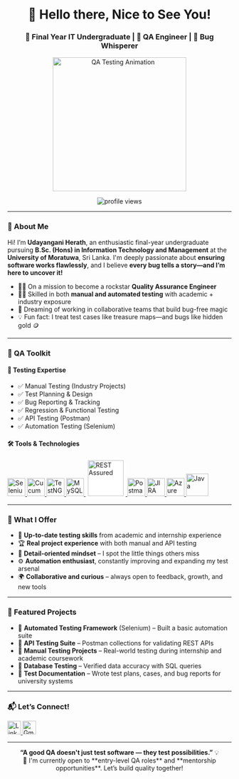 <h1 align="center">👋 Hello there, Nice to See You!</h1>
<h3 align="center">🚀 Final Year IT Undergraduate | 🧪 QA Engineer | 🐞 Bug Whisperer</h3>

<p align="center">
  <img src="https://media.tenor.com/6Ngj1B7Rq-sAAAAd/quality-assurance-qa.gif" width="300" alt="QA Testing Animation" />
</p>

<p align="center">
  <img src="https://komarev.com/ghpvc/?username=udayanganiherath&label=Profile%20views&color=0e75b6&style=flat" alt="profile views" />
</p>

---

### 🌟 About Me

Hi! I’m **Udayangani Herath**, an enthusiastic final-year undergraduate pursuing **B.Sc. (Hons) in Information Technology and Management** at the **University of Moratuwa**, Sri Lanka. I'm deeply passionate about **ensuring software works flawlessly**, and I believe **every bug tells a story—and I’m here to uncover it!**

- 👩‍💻 On a mission to become a rockstar **Quality Assurance Engineer**
- 🕵️‍♀️ Skilled in both **manual and automated testing** with academic + industry exposure
- 🎯 Dreaming of working in collaborative teams that build bug-free magic
- 💡 Fun fact: I treat test cases like treasure maps—and bugs like hidden gold 🪙

---

### 🧰 QA Toolkit

#### 🧪 Testing Expertise
- ✅ Manual Testing (Industry Projects)
- ✅ Test Planning & Design
- ✅ Bug Reporting & Tracking
- ✅ Regression & Functional Testing
- ✅ API Testing (Postman)
- ✅ Automation Testing (Selenium)

#### 🛠️ Tools & Technologies
<p align="left">
  <!-- Selenium -->
  <a href="https://www.selenium.dev" target="_blank">
    <img src="https://cdn.jsdelivr.net/gh/devicons/devicon/icons/selenium/selenium-original.svg" alt="Selenium" width="40" />
  </a>
  <!-- Cucumber -->
  <a href="https://cucumber.io" target="_blank">
    <img src="https://cdn.jsdelivr.net/gh/devicons/devicon/icons/cucumber/cucumber-plain.svg" alt="Cucumber" width="40" />
  </a>
  <!-- TestNG -->
  <a href="https://testng.org" target="_blank">
    <img src="https://avatars.githubusercontent.com/u/19369327?s=200&v=4" alt="TestNG" width="40" />
  </a>
  <!-- MySQL -->
  <a href="https://www.mysql.com" target="_blank">
    <img src="https://cdn.jsdelivr.net/gh/devicons/devicon/icons/mysql/mysql-original-wordmark.svg" alt="MySQL" width="40" />
  </a>
  <!-- REST Assured -->
  <a href="https://rest-assured.io" target="_blank">
    <img src="https://rest-assured.io/img/logo-transparent.png" alt="REST Assured" width="80" style="background:white;padding:5px;border-radius:5px;" />
  </a>
  <!-- Postman -->
  <a href="https://postman.com" target="_blank">
    <img src="https://www.vectorlogo.zone/logos/getpostman/getpostman-icon.svg" alt="Postman" width="40" />
  </a>
  <!-- JIRA -->
  <a href="https://www.atlassian.com/software/jira" target="_blank">
    <img src="https://cdn.jsdelivr.net/gh/devicons/devicon/icons/jira/jira-original-wordmark.svg" alt="JIRA" width="40" />
  </a>
  <!-- Azure Boards -->
  <a href="https://azure.microsoft.com/services/devops/boards/" target="_blank">
    <img src="https://upload.wikimedia.org/wikipedia/commons/f/fa/Microsoft_Azure.svg" alt="Azure Boards" width="40" />
  </a>
  <!-- Java -->
  <a href="https://www.java.com" target="_blank">
    <img src="https://cdn.jsdelivr.net/gh/devicons/devicon/icons/java/java-original-wordmark.svg" alt="Java" width="50" />
  </a>
</p>

---

### 🧠 What I Offer

- 📘 **Up-to-date testing skills** from academic and internship experience  
- 🏆 **Real project experience** with both manual and API testing  
- 🧩 **Detail-oriented mindset** – I spot the little things others miss  
- ⚙️ **Automation enthusiast**, constantly improving and expanding my test arsenal  
- 🌍 **Collaborative and curious** – always open to feedback, growth, and new tools  

---

### 💼 Featured Projects

- 🔹 **Automated Testing Framework** (Selenium) – Built a basic automation suite   
- 🔹 **API Testing Suite** – Postman collections for validating REST APIs  
- 🔹 **Manual Testing Projects** – Real-world testing during internship and academic coursework  
- 🔹 **Database Testing** – Verified data accuracy with SQL queries  
- 🔹 **Test Documentation** – Wrote test plans, cases, and bug reports for university systems  

---

### 📬 Let’s Connect!

<p align="left">
  <a href="https://www.linkedin.com/in/udayangani-herath-746b07261/" target="_blank">
    <img src="https://raw.githubusercontent.com/rahuldkjain/github-profile-readme-generator/master/src/images/icons/Social/linked-in-alt.svg" alt="LinkedIn" height="30" />
  </a>
  <a href="mailto:udayanganiherath20@gmail.com" target="_blank">
    <img src="https://img.icons8.com/color/48/000000/gmail-new.png" alt="Gmail" height="30" />
  </a>
</p>

---

<p align="center">
  <strong>“A good QA doesn't just test software — they test possibilities.”</strong> 💡<br />
  🌈 I'm currently open to **entry-level QA roles** and **mentorship opportunities**. Let’s build quality together!
</p>
